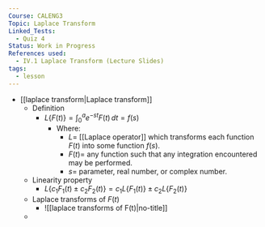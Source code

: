 ```yaml
---
Course: CALENG3
Topic: Laplace Transform
Linked_Tests:
  - Quiz 4
Status: Work in Progress
References used:
  - IV.1 Laplace Transform (Lecture Slides)
tags:
  - lesson
---
```


- [[laplace transform|Laplace transform]]
	- Definition
		- $L\{F(t)\} = \int ^a_{0} e^{-st} F(t) \, dt = f(s)$
			- Where:
				- $L =$ [[Laplace operator]] which transforms each function $F(t)$ into some function $f(s)$.
				- $F(t) =$ any function such that any integration encountered may be performed.
				- $s=$ parameter, real number, or complex number.
	- Linearity property
		- $L\{c_{1}F_{1}(t)\pm c_{2}F_{2}(t)\}=c_{1}L\{F_{1}(t)\}\pm c_{2}L\{F_{2}(t)\}$
	- Laplace transforms of $F(t)$
		- ![[laplace transforms of F(t)|no-title]]
	-